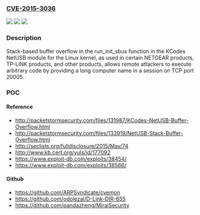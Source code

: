 ### [CVE-2015-3036](https://cve.mitre.org/cgi-bin/cvename.cgi?name=CVE-2015-3036)
![](https://img.shields.io/static/v1?label=Product&message=n%2Fa&color=blue)
![](https://img.shields.io/static/v1?label=Version&message=n%2Fa&color=blue)
![](https://img.shields.io/static/v1?label=Vulnerability&message=n%2Fa&color=brighgreen)

### Description

Stack-based buffer overflow in the run_init_sbus function in the KCodes NetUSB module for the Linux kernel, as used in certain NETGEAR products, TP-LINK products, and other products, allows remote attackers to execute arbitrary code by providing a long computer name in a session on TCP port 20005.

### POC

#### Reference
- http://packetstormsecurity.com/files/131987/KCodes-NetUSB-Buffer-Overflow.html
- http://packetstormsecurity.com/files/133919/NetUSB-Stack-Buffer-Overflow.html
- http://seclists.org/fulldisclosure/2015/May/74
- http://www.kb.cert.org/vuls/id/177092
- https://www.exploit-db.com/exploits/38454/
- https://www.exploit-db.com/exploits/38566/

#### Github
- https://github.com/ARPSyndicate/cvemon
- https://github.com/odolezal/D-Link-DIR-655
- https://github.com/pandazheng/MiraiSecurity


